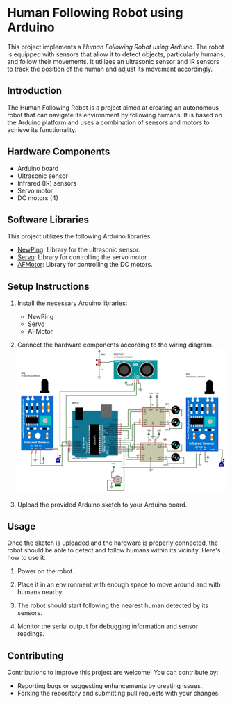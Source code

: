 # Human Following Robot using Arduino

This project implements a *Human Following Robot using Arduino*. The robot is equipped with sensors that allow it to detect objects, particularly humans, and follow their movements. It utilizes an ultrasonic sensor and IR sensors to track the position of the human and adjust its movement accordingly.

## Introduction

The Human Following Robot is a project aimed at creating an autonomous robot that can navigate its environment by following humans. It is based on the Arduino platform and uses a combination of sensors and motors to achieve its functionality.

## Hardware Components

- Arduino board
- Ultrasonic sensor
- Infrared (IR) sensors
- Servo motor
- DC motors (4)

## Software Libraries

This project utilizes the following Arduino libraries:
- [NewPing](https://github.com/microflo/NewPing): Library for the ultrasonic sensor.
- [Servo](https://www.arduino.cc/en/reference/servo): Library for controlling the servo motor.
- [AFMotor](https://github.com/adafruit/Adafruit-Motor-Shield-library): Library for controlling the DC motors.

## Setup Instructions

1. Install the necessary Arduino libraries:
   - NewPing
   - Servo
   - AFMotor

2. Connect the hardware components according to the wiring diagram.
![Flight Delay Prediction](./Project-Circuit_Diagram.png)


4. Upload the provided Arduino sketch to your Arduino board.

## Usage

Once the sketch is uploaded and the hardware is properly connected, the robot should be able to detect and follow humans within its vicinity. Here's how to use it:

1. Power on the robot.

2. Place it in an environment with enough space to move around and with humans nearby.

3. The robot should start following the nearest human detected by its sensors.

4. Monitor the serial output for debugging information and sensor readings.

## Contributing

Contributions to improve this project are welcome! You can contribute by:
- Reporting bugs or suggesting enhancements by creating issues.
- Forking the repository and submitting pull requests with your changes.
